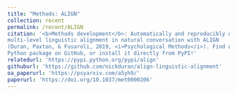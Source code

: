 ```yaml
---
title: "Methods: ALIGN"
collection: recent
permalink: /recent/ALIGN
citation: '<b>Methods development</b>: Automatically and reproducibly quantify
multi-level linguistic alignment in natural conversation with ALIGN
(Duran, Paxton, & Fusaroli, 2019, <i>Psychological Methods</i>). Find our
Python package on GitHub, or install it directly from PyPI!'
relatedurl: 'https://pypi.python.org/pypi/align'
githuburl: 'https://github.com/nickduran/align-linguistic-alignment'
oa_paperurl: 'https://psyarxiv.com/a5yh9/'
paperurl: 'https://doi.org/10.1037/met0000206'
---
```

